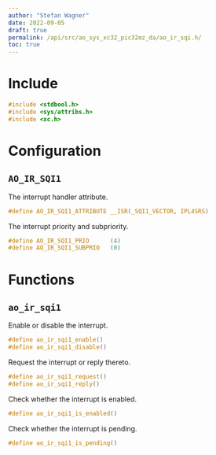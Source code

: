 ```yaml
---
author: "Stefan Wagner"
date: 2022-09-05
draft: true
permalink: /api/src/ao_sys_xc32_pic32mz_da/ao_ir_sqi.h/
toc: true
---
```


# Include

```c
#include <stdbool.h>
#include <sys/attribs.h>
#include <xc.h>
```

# Configuration

## `AO_IR_SQI1`

The interrupt handler attribute.

```c
#define AO_IR_SQI1_ATTRIBUTE __ISR(_SQI1_VECTOR, IPL4SRS)
```

The interrupt priority and subpriority.

```c
#define AO_IR_SQI1_PRIO      (4)
#define AO_IR_SQI1_SUBPRIO   (0)
```

# Functions

## `ao_ir_sqi1`

Enable or disable the interrupt.

```c
#define ao_ir_sqi1_enable()
#define ao_ir_sqi1_disable()
```

Request the interrupt or reply thereto.

```c
#define ao_ir_sqi1_request()
#define ao_ir_sqi1_reply()
```

Check whether the interrupt is enabled.

```c
#define ao_ir_sqi1_is_enabled()
```

Check whether the interrupt is pending.

```c
#define ao_ir_sqi1_is_pending()
```
